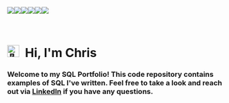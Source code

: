 <img src="https://img.shields.io/badge/sqlite-%23003B57.svg?&style=for-the-badge&logo=sqlite&logoColor=white" /><img src="https://img.shields.io/badge/postgresql-%23336791.svg?&style=for-the-badge&logo=postgresql&logoColor=white" /><img src="https://img.shields.io/badge/mysql-%234479A1.svg?&style=for-the-badge&logo=mysql&logoColor=white" /><img src="https://img.shields.io/badge/microsoft%20excel-%23217346.svg?&style=for-the-badge&logo=microsoft%20excel&logoColor=white" /><img src="https://img.shields.io/badge/tableau-%23E97627.svg?&style=for-the-badge&logo=tableau&logoColor=white" /><img src="https://img.shields.io/badge/python-3670A0?style=for-the-badge&logo=python&logoColor=ffdd54" />
<br><br><br>

# <img src="https://fonts.gstatic.com/s/e/notoemoji/latest/1f44b/512.gif" alt="👋" width="28" >&nbsp; Hi, I'm Chris

### Welcome to my SQL Portfolio! This code repository contains examples of SQL I've written. Feel free to take a look and reach out via [LinkedIn](https://www.linkedin.com/in/imchrisburton) if you have any questions.
